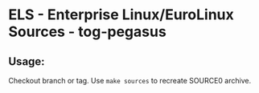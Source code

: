 # ELS - Enterprise Linux/EuroLinux Sources - tog-pegasus
 
## Usage:
  Checkout branch or tag. Use `make sources` to recreate  SOURCE0 archive.

